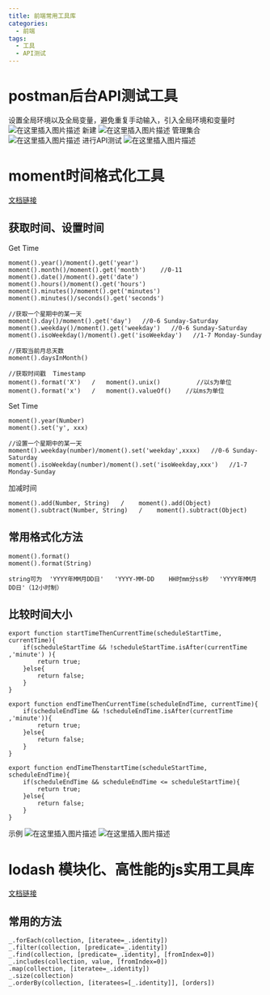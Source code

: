 ```yaml
---
title: 前端常用工具库
categories: 
  - 前端
tags:
  - 工具
  - API测试
---
```

<!--more-->
# postman后台API测试工具
设置全局环境以及全局变量，避免重复手动输入，引入全局环境和变量时
![在这里插入图片描述](https://img-blog.csdnimg.cn/20200602092428912.png?x-oss-process=image/watermark,type_ZmFuZ3poZW5naGVpdGk,shadow_10,text_aHR0cHM6Ly9ibG9nLmNzZG4ubmV0L2xqbGhuaWNr,size_16,color_FFFFFF,t_70)
新建
![在这里插入图片描述](https://img-blog.csdnimg.cn/20200602092803609.png?x-oss-process=image/watermark,type_ZmFuZ3poZW5naGVpdGk,shadow_10,text_aHR0cHM6Ly9ibG9nLmNzZG4ubmV0L2xqbGhuaWNr,size_16,color_FFFFFF,t_70)
管理集合
![在这里插入图片描述](https://img-blog.csdnimg.cn/20200602092907964.png?x-oss-process=image/watermark,type_ZmFuZ3poZW5naGVpdGk,shadow_10,text_aHR0cHM6Ly9ibG9nLmNzZG4ubmV0L2xqbGhuaWNr,size_16,color_FFFFFF,t_70)
进行API测试
![在这里插入图片描述](https://img-blog.csdnimg.cn/20200602093312979.png?x-oss-process=image/watermark,type_ZmFuZ3poZW5naGVpdGk,shadow_10,text_aHR0cHM6Ly9ibG9nLmNzZG4ubmV0L2xqbGhuaWNr,size_16,color_FFFFFF,t_70)
# moment时间格式化工具
[文档链接](https://segmentfault.com/a/1190000015240911)
 
## 获取时间、设置时间
Get Time
```
moment().year()/moment().get('year')
moment().month()/moment().get('month')    //0-11
moment().date()/moment().get('date')
moment().hours()/moment().get('hours')
moment().minutes()/moment().get('minutes')
moment().minutes()/seconds().get('seconds')

//获取一个星期中的某一天
moment().day()/moment().get('day')   //0-6 Sunday-Saturday
moment().weekday()/moment().get('weekday')   //0-6 Sunday-Saturday
moment().isoWeekday()/moment().get('isoWeekday')   //1-7 Monday-Sunday

//获取当前月总天数
moment().daysInMonth()

//获取时间戳  Timestamp
moment().format('X')   /   moment().unix()          //以s为单位
moment().format('x')   /   moment().valueOf()    //以ms为单位
```
Set Time
```
moment().year(Number)
moment().set('y', xxx)

//设置一个星期中的某一天
moment().weekday(number)/moment().set('weekday',xxxx)   //0-6 Sunday-Saturday
moment().isoWeekday(number)/moment().set('isoWeekday,xxx')   //1-7 Monday-Sunday
```
加减时间
```
moment().add(Number, String)   /    moment().add(Object)
moment().subtract(Number, String)   /    moment().subtract(Object)
```

## 常用格式化方法
```
moment().format()
moment().format(String)

string可为  'YYYY年MM月DD日'   'YYYY-MM-DD    HH时mm分ss秒   'YYYY年MM月DD日'（12小时制）
```
## 比较时间大小
```
export function startTimeThenCurrentTime(scheduleStartTime, currentTime){
    if(scheduleStartTime && !scheduleStartTime.isAfter(currentTime ,'minute') ){
        return true;
    }else{
        return false;
    }
}

export function endTimeThenCurrentTime(scheduleEndTime, currentTime){
    if(scheduleEndTime && !scheduleEndTime.isAfter(currentTime ,'minute')){
        return true;
    }else{
        return false;
    }
}

export function endTimeThenstartTime(scheduleStartTime, scheduleEndTime){
    if(scheduleEndTime && scheduleEndTime <= scheduleStartTime){
        return true;
    }else{
        return false;
    }
}
```
示例
![在这里插入图片描述](https://img-blog.csdnimg.cn/20200602100627999.png)
![在这里插入图片描述](https://img-blog.csdnimg.cn/20200602100704486.png)
# lodash 模块化、高性能的js实用工具库
[文档链接](https://www.lodashjs.com/docs/latest)

## 常用的方法
```
_.forEach(collection, [iteratee=_.identity])
_.filter(collection, [predicate=_.identity])
_.find(collection, [predicate=_.identity], [fromIndex=0])
_.includes(collection, value, [fromIndex=0])
.map(collection, [iteratee=_.identity])
_.size(collection)
_.orderBy(collection, [iteratees=[_.identity]], [orders])
```

